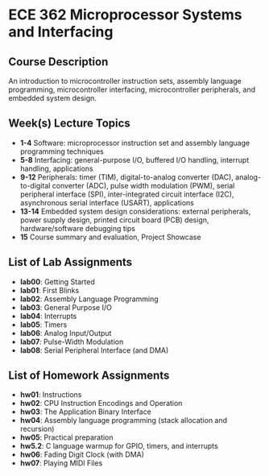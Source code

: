 # ECE 362 Microprocessor Systems and Interfacing
## Course Description
An introduction to microcontroller instruction sets, assembly language programming, microcontroller interfacing, microcontroller peripherals, and embedded system design.

## Week(s) Lecture Topics
- **1-4** Software: microprocessor instruction set and assembly language programming techniques  
- **5-8** Interfacing: general-purpose I/O, buffered I/O handling, interrupt handling, applications  
- **9-12** Peripherals: timer (TIM), digital-to-analog converter (DAC), analog-to-digital converter (ADC), pulse width modulation (PWM), serial peripheral interface (SPI), inter-integrated circuit interface (I2C),
asynchronous serial interface (USART), applications  
- **13-14** Embedded system design considerations: external peripherals, power supply design, printed circuit board (PCB) design, hardware/software debugging tips  
- **15** Course summary and evaluation, Project Showcase

## List of Lab Assignments
- **lab00**: Getting Started
- **lab01**: First Blinks
- **lab02**: Assembly Language Programming
- **lab03**: General Purpose I/O
- **lab04**: Interrupts
- **lab05**: Timers
- **lab06**: Analog Input/Output
- **lab07**: Pulse-Width Modulation  
- **lab08**: Serial Peripheral Interface (and DMA)     

## List of Homework Assignments
- **hw01**: Instructions  
- **hw02**: CPU Instruction Encodings and Operation  
- **hw03**: The Application Binary Interface  
- **hw04**: Assembly language programming (stack allocation and recursion)  
- **hw05**: Practical preparation  
- **hw5.2**: C language warmup for GPIO, timers, and interrupts
- **hw06**: Fading Digit Clock (with DMA)
- **hw07**: Playing MIDI Files
